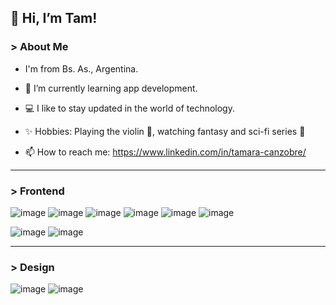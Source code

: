 <h2> 👋 Hi, I’m Tam! </h2>
<h3> > About Me </h3>

- I'm from Bs. As., Argentina.

- 🌱 I’m currently learning app development.

- 💻 I like to stay updated in the world of technology.
  
- ✨ Hobbies: Playing the violin 🎻, watching fantasy and sci-fi series 🚀

- 📫 How to reach me: https://www.linkedin.com/in/tamara-canzobre/

------

<h3> > Frontend</h3>

![image](https://github.com/user-attachments/assets/09bb3851-8f1c-44b2-a0f1-330181e7aad1)
![image](https://github.com/user-attachments/assets/e27f4435-1fa4-43b0-93a4-9f2da115d562)
![image](https://github.com/user-attachments/assets/86312436-d34d-45ff-bbd7-f801a74c985b)
![image](https://github.com/user-attachments/assets/757bdda8-5bfa-44f8-a673-9515fd49ec53)
![image](https://github.com/user-attachments/assets/1496e492-825a-4e31-81ca-8b26836fdbce)
![image](https://github.com/user-attachments/assets/1767df44-aa42-441c-ba84-d0ac373df9ed)

![image](https://github.com/user-attachments/assets/a4735e28-43b3-4e29-9330-7ee1166efd8c)
![image](https://github.com/user-attachments/assets/e8be5317-335b-42f1-a439-aeea4ae937f1)



-----

<h3> > Design</h3>

![image](https://github.com/user-attachments/assets/04d1c25b-71a6-4c2e-8b5c-c0cbc045ef8e)
![image](https://github.com/user-attachments/assets/1dc24ed1-b6be-432c-82e7-45a4252f1246)







